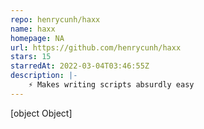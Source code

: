 ```yaml
---
repo: henrycunh/haxx
name: haxx
homepage: NA
url: https://github.com/henrycunh/haxx
stars: 15
starredAt: 2022-03-04T03:46:55Z
description: |-
    ⚡️ Makes writing scripts absurdly easy
---
```


[object Object]
